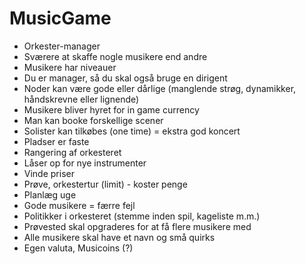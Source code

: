 # MusicGame
- Orkester-manager
- Sværere at skaffe nogle musikere end andre
- Musikere har niveauer
- Du er manager, så du skal også bruge en dirigent
- Noder kan være gode eller dårlige (manglende strøg, dynamikker, håndskrevne eller lignende)
- Musikere bliver hyret for in game currency
- Man kan booke forskellige scener
- Solister kan tilkøbes (one time) = ekstra god koncert
- Pladser er faste
- Rangering af orkesteret
- Låser op for nye instrumenter
- Vinde priser
- Prøve, orkestertur (limit) - koster penge
- Planlæg uge
- Gode musikere = færre fejl
- Politikker i orkesteret (stemme inden spil, kageliste m.m.)
- Prøvested skal opgraderes for at få flere musikere med
- Alle musikere skal have et navn og små quirks
- Egen valuta, Musicoins (?)